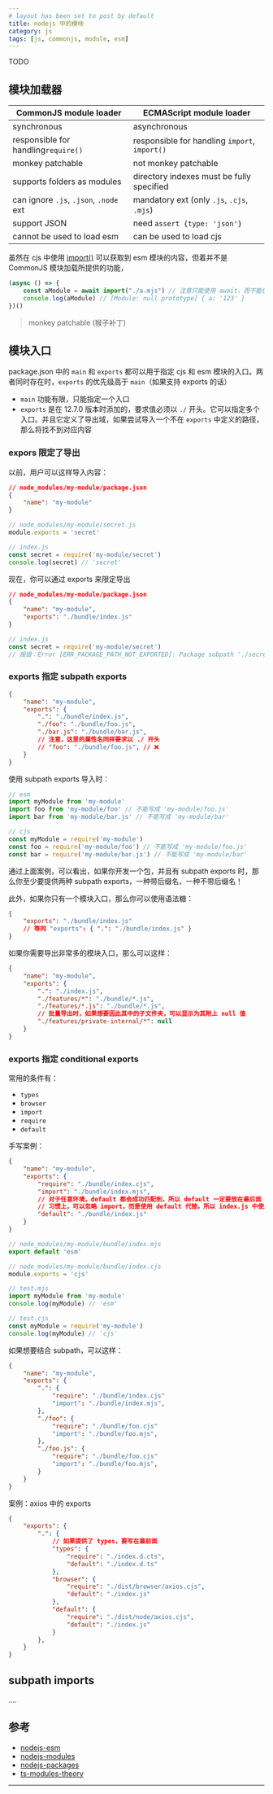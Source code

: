 ```yaml
---
# layout has been set to post by default
title: nodejs 中的模块
category: js
tags: [js, commonjs, module, esm]
---
```


TODO

## 模块加载器

| CommonJS module loader                 | ECMAScript module loader                     |
| -------------------------------------- | -------------------------------------------- |
| synchronous                            | asynchronous                                 |
| responsible for handling`require()`    | responsible for handling `import`, `import()` |
| monkey patchable                       | not monkey patchable                         |
| supports folders as modules            | directory indexes must be fully specified    |
| can ignore `.js`, `.json`, `.node` ext | mandatory ext (only `.js`, `.cjs`, `.mjs`)   |
| support JSON                           | need `assert {type: 'json'}`                 |
| cannot be used to load esm             | can be used to load cjs                      |

虽然在 cjs 中使用 [import()](https://developer.mozilla.org/en-US/docs/Web/JavaScript/Reference/Operators/import) 可以获取到 esm 模块的内容，但着并不是 CommonJS 模块加载所提供的功能，

```js
(async () => {
    const aModule = await import("./a.mjs") // 注意只能使用 await，而不能使用 .then()
    console.log(aModule) // [Module: null prototype] { a: '123' }
})()
```

> monkey patchable (猴子补丁)


## 模块入口

package.json 中的 `main` 和 `exports` 都可以用于指定 cjs 和 esm 模块的入口。两者同时存在时，`exports` 的优先级高于 `main`（如果支持 exports 的话）

- `main` 功能有限，只能指定一个入口
- `exports` 是在 12.7.0 版本时添加的，要求值必须以 `./` 开头。它可以指定多个入口。并且它定义了导出域，如果尝试导入一个不在 `exports` 中定义的路径，那么将找不到对应内容

### expors 限定了导出

以前，用户可以这样导入内容：

```json
// node_modules/my-module/package.json
{
    "name": "my-module"
}
```

```js
// node_modules/my-module/secret.js
module.exports = 'secret'
```

```js
// index.js
const secret = require('my-module/secret')
console.log(secret) // 'secret'
```

现在，你可以通过 exports 来限定导出

```json
// node_modules/my-module/package.json
{
    "name": "my-module",
    "exports": "./bundle/index.js"
}
```

```js
// index.js
const secret = require('my-module/secret')
// 报错：Error [ERR_PACKAGE_PATH_NOT_EXPORTED]: Package subpath './secret' is not defined by "exports"
```

### exports 指定 subpath exports

```json
{
    "name": "my-module",
    "exports": {
        ".": "./bundle/index.js",
        "./foo": "./bundle/foo.js",
        "./bar.js": "./bundle/bar.js",
        // 注意，这里的属性名同样要求以 ./ 开头
        // "foo": "./bundle/foo.js", // ❌
    }
}
```

使用 subpath exports 导入时：

```js
// esm
import myModule from 'my-module'
import foo from 'my-module/foo' // 不能写成 'my-module/foo.js'
import bar from 'my-module/bar.js' // 不能写成 'my-module/bar'

// cjs
const myModule = require('my-module')
const foo = require('my-module/foo') // 不能写成 'my-module/foo.js'
const bar = require('my-module/bar.js') // 不能写成 'my-module/bar'
```

通过上面案例，可以看出，如果你开发一个包，并且有 subpath exports 时，那么你至少要提供两种 subpath exports，一种带后缀名，一种不带后缀名！

此外，如果你只有一个模块入口，那么你可以使用语法糖：

```json
{
    "exports": "./bundle/index.js"
    // 等同 "exports": { ".": "./bundle/index.js" }
}
```

如果你需要导出非常多的模块入口，那么可以这样：

```json
{
    "name": "my-module",
    "exports": {
        ".": "./index.js",
        "./features/*": "./bundle/*.js",
        "./features/*.js": "./bundle/*.js",
        // 批量导出时，如果想要因此其中的子文件夹，可以显示为其附上 null 值
        "./features/private-internal/*": null
    }
}
```



### exports 指定 conditional exports

常用的条件有：

- `types`
- `browser`
- `import`
- `require`
- `default`


手写案例：

```json
{
    "name": "my-module",
    "exports": {
        "require": "./bundle/index.cjs",
        "import": "./bundle/index.mjs",
        // 对于任意环境，default 都会成功匹配到，所以 default 一定要放在最后面
        // 习惯上，可以忽略 import，而是使用 default 代替。所以 index.js 中使用的是 esm。
        "default": "./bundle/index.js"
    }
}
```

```js
// node_modules/my-module/bundle/index.mjs
export default 'esm'

// node_modules/my-module/bundle/index.cjs
module.exports = 'cjs'

// test.mjs
import myModule from 'my-module'
console.log(myModule) // 'esm'

// test.cjs
const myModule = require('my-module')
console.log(myModule) // 'cjs'
```

如果想要结合 subpath，可以这样：

```json
{
    "name": "my-module",
    "exports": {
        ".": {
            "require": "./bundle/index.cjs"
            "import": "./bundle/index.mjs",
        },
        "./foo": {
            "require": "./bundle/foo.cjs"
            "import": "./bundle/foo.mjs",
        },
        "./foo.js": {
            "require": "./bundle/foo.cjs"
            "import": "./bundle/foo.mjs",
        }
    }
}
```

案例：axios 中的 exports

```json
{
    "exports": {
        ".": {
            // 如果提供了 types，要写在最前面
            "types": {
                "require": "./index.d.cts",
                "default": "./index.d.ts"
            },
            "browser": {
                "require": "./dist/browser/axios.cjs",
                "default": "./index.js"
            },
            "default": {
                "require": "./dist/node/axios.cjs",
                "default": "./index.js"
            }
        },
    }
}
```

## subpath imports

....

## 参考

- [nodejs-esm]
- [nodejs-modules]
- [nodejs-packages]
- [ts-modules-theory]

---

[nodejs-esm]: https://nodejs.org/api/esm.html
[nodejs-packages]: https://nodejs.org/api/packages.html
[nodejs-modules]: https://nodejs.org/api/modules.html
[ts-modules-theory]: https://www.typescriptlang.org/docs/handbook/modules/theory.html

